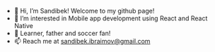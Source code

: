 - 👋 Hi, I’m Sandibek! Welcome to my github page!
- 👀 I’m interested in Mobile app development using React and React Native
- 💞️ Learner, father and soccer fan!
- 📫 Reach me at sandibek.ibraimov@gmail.com

<!---
sandibekibraimov/sandibekibraimov is a ✨ special ✨ repository because its `README.md` (this file) appears on your GitHub profile.
You can click the Preview link to take a look at your changes.
--->
